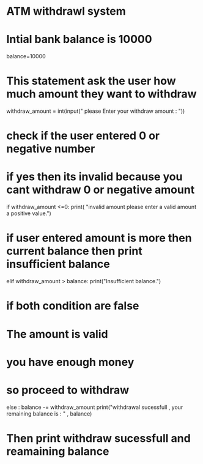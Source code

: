 
# ATM withdrawl system

# Intial bank balance is 10000
balance=10000

# This statement ask the user how much amount they want to withdraw 
withdraw_amount = int(input(" please Enter your withdraw amount : "))

# check if the user entered 0 or negative number
# if yes then its invalid because you cant withdraw 0 or negative amount
if withdraw_amount <=0:
    print( "invalid amount please enter a valid 
    amount a positive value.")

# if user entered amount is more then current balance then print insufficient balance
elif withdraw_amount > balance:
    print("Insufficient balance.")

# if both condition are false 
# The amount is valid
# you have enough money
# so proceed to withdraw

else :
    balance -= withdraw_amount 
    print("withdrawal sucessfull , your remaining balance is : " , balance)
# Then print withdraw sucessfull and reamaining balance
